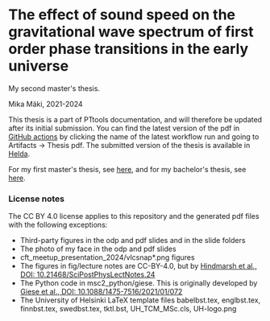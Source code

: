 # The effect of sound speed on the gravitational wave spectrum of first order phase transitions in the early universe

My second master's thesis.

Mika Mäki, 2021-2024

This thesis is a part of PTtools documentation, and will therefore be updated after its initial submission.
You can find the latest version of the pdf in
[GitHub actions](https://github.com/AgenttiX/msc-thesis2/actions/workflows/main.yml)
by clicking the name of the latest workflow run and going to Artifacts -> Thesis pdf.
The submitted version of the thesis is available in [Helda](http://hdl.handle.net/10138/591514).

For my first master's thesis, see [here](https://urn.fi/URN:NBN:fi:tuni-202010277540),
and for my bachelor's thesis, see [here](http://urn.fi/URN:NBN:fi:tuni-201909103227).


### License notes
The CC BY 4.0 license applies to this repository and the generated pdf files with the following exceptions:
- Third-party figures in the odp and pdf slides and in the slide folders
- The photo of my face in the odp and pdf slides
- cft_meetup_presentation_2024/vlcsnap*.png figures
- The figures in fig/lecture notes are CC-BY-4.0, but by [Hindmarsh et al., DOI: 10.21468/SciPostPhysLectNotes.24](https://scipost.org/10.21468/SciPostPhysLectNotes.24)
- The Python code in msc2_python/giese. This is originally developed by [Giese et al., DOI: 10.1088/1475-7516/2021/01/072](https://iopscience.iop.org/article/10.1088/1475-7516/2021/01/072)
- The University of Helsinki LaTeX template files
  babelbst.tex, englbst.tex, finnbst.tex, swedbst.tex, tktl.bst, UH_TCM_MSc.cls, UH-logo.png
